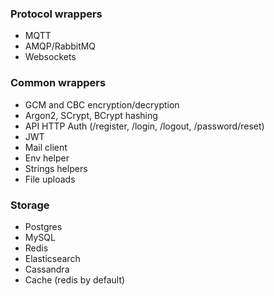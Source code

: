 ### Protocol wrappers
* MQTT
* AMQP/RabbitMQ
* Websockets

### Common wrappers
* GCM and CBC encryption/decryption
* Argon2, SCrypt, BCrypt hashing
* API HTTP Auth (/register, /login, /logout, /password/reset)
* JWT
* Mail client
* Env helper
* Strings helpers
* File uploads

### Storage
* Postgres
* MySQL
* Redis
* Elasticsearch
* Cassandra
* Cache (redis by default)
